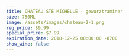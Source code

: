```yaml
---
title: CHATEAU STE MICHELLE - gewurztraminer
size: 750ML
image: /assets/images/chateau-2-1.png
reg_price: $9.99
special_price: $7.99
expiration_date: 2018-12-25 00:00:00 -0700
show_wine: false
---
```


